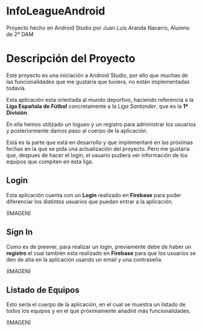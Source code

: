 # InfoLeagueAndroid

Proyecto hecho en Android Studio por Juan Luis Aranda Navarro, Alumno de 2º DAM

# Descripción del Proyecto

Este proyecto es una iniciación a Android Studio, por ello que muchas de las funcionalidades que me gustaría que tuviera, no están implementadas todavía.

Esta aplicación esta orientada al mundo deportivo, haciendo referencia a la **Liga Española de Fútbol** concretamente a la *Liga Santander*, que es la **1ª División**.

En ella hemos utilizado un logueo y un registro para administrar los usuarios y posteriormente damos paso al cuerpo de la aplicación.

Está es la parte que está en desarrollo y que implementaré en las próximas fechas en la que se pida una actualización del proyecto. Pero me gustaría que, despues de hacer el login, el usuario pudiera ver información de los equipos que compiten en esta liga.

## Login

Esta aplicación cuenta con un **Login** realizado en **Firebase** para poder diferenciar los distintos usuarios que puedan entrar a la aplicación.

(IMAGEN)

## Sign In

Como es de preever, para realizar un login, previamente debe de haber un **registro** el cual también esta realizado en **Firebase** para que los usuarios se den de alta en la aplicación usando un email y una contraseña.

(IMAGEN)

## Listado de Equipos

Esto sería el cuerpo de la aplicación, en el cual se muestra un listado de todos los equipos y en el que próximamente añadiré más funcionalidades.

(IMAGEN)
